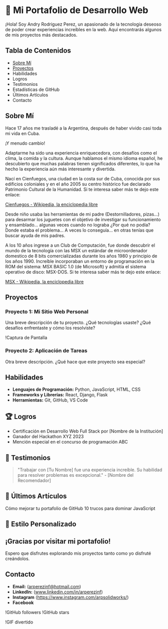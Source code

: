 # 🚀 Mi Portafolio de Desarrollo Web

¡Hola! Soy Andry Rodriguez Perez, un apasionado de la tecnologia deseoso de poder crear experiencias increíbles en la web. Aquí encontrarás algunos de mis proyectos más destacados.

## Tabla de Contenidos

- [Sobre Mí](https://github.com/arperezinf/arperezinf/blob/main/README.md#sobre-m%C3%AD)
- [Proyectos](https://github.com/arperezinf/arperezinf/blob/main/README.md#proyectos)
- Habilidades
- Logros
- Testimonios
- Estadísticas de GitHub
- Últimos Artículos
- Contacto

## Sobre Mí

Hace 17 años me trasladé a la Argentina, después de haber vivido casi toda mi vida en Cuba. 

¡Y menudo cambio! 

Adaptarme ha sido una experiencia enriquecedora, con desafíos como el clima, la comida y la cultura. Aunque hablamos el mismo idioma español, he descubierto que muchas palabras tienen significados diferentes, lo que ha hecho la experiencia aún más interesante y divertida.

Nací en Cienfuegos, una ciudad en la costa sur de Cuba, conocida por sus edificios coloniales y en el año 2005 su centro histórico fue declarado Patrimonio Cultural de la Humanidad. Si te interesa saber más te dejo este enlace:

[Cienfuegos - Wikipedia, la enciclopedia libre](https://es.wikipedia.org/wiki/Cienfuegos)

Desde niño usaba las herramientas de mi padre (Destornilladores, pizas…) para desarmar los juguetes con el objetivo de investigar su funcionamiento y ensamblado... algunas veces cuando no lograba ¿Por qué no podía? Donde estaba el problema… A veces lo conseguía… en otras tenías que buscar ayuda de mis padres. 

A los 10 años ingrese a un Club de Computación, fue donde descubrir el mundo de la tecnología con las MSX un estándar de microordenador domestico de 8 bits comercializadas durante los años 1980 y principio de los años 1990. Increíble incorporaban un entorno de programación en la ROM del sistema: MSX BASIC 1.0 (de Microsoft) y admitía el sistema operativo de disco: MSX-DOS. Si te interesa saber más te dejo este enlace:

[MSX - Wikipedia, la enciclopedia libre](https://es.wikipedia.org/wiki/MSX)

## Proyectos

### Proyecto 1: Mi Sitio Web Personal
Una breve descripción de tu proyecto. ¿Qué tecnologías usaste? ¿Qué desafíos enfrentaste y cómo los resolviste?

!Captura de Pantalla

### Proyecto 2: Aplicación de Tareas
Otra breve descripción. ¿Qué hace que este proyecto sea especial?

## Habilidades

- **Lenguajes de Programación:** Python, JavaScript, HTML, CSS
- **Frameworks y Librerías:** React, Django, Flask
- **Herramientas:** Git, GitHub, VS Code

## 🏆 Logros

- Certificación en Desarrollo Web Full Stack por [Nombre de la Institución]
- Ganador del Hackathon XYZ 2023
- Mención especial en el concurso de programación ABC

## 💬 Testimonios

> "Trabajar con [Tu Nombre] fue una experiencia increíble. Su habilidad para resolver problemas es excepcional." - [Nombre del Recomendador]

## 📝 Últimos Artículos

Cómo mejorar tu portafolio de GitHub
10 trucos para dominar JavaScript

## 🎨 Estilo Personalizado
<div style=“background-color: #f0f0f0; padding: 10px; border-radius: 5px;”> <h2>¡Gracias por visitar mi portafolio!</h2> <p>Espero que disfrutes explorando mis proyectos tanto como yo disfruté creándolos.</p> </div>

## Contacto

- **Email:** (arperezinf@hotmail.com)
- **LinkedIn:** (www.linkedin.com/in/arperezinf)
- **Instagram** (https://www.instagram.com/arpsolidworks/)
- **Facebook**

!GitHub followers
!GitHub stars

!GIF divertido
